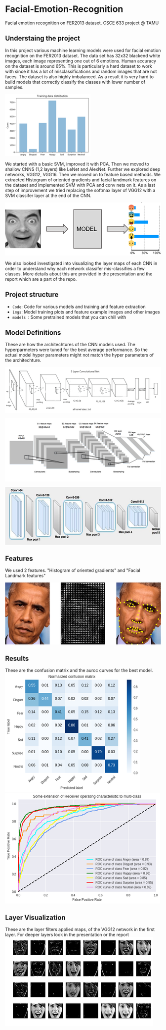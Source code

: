 # Facial-Emotion-Recognition
Facial emotion recognition on FER2013 dataset.
CSCE 633 project @ TAMU

## Understaing the project
In this project various machine learning models were used for facial emotion recognition on the FER2013 dataset. The data set has 32x32 blackend white images, each image representing one out of 6 emotions. Human accuracy on the dataset is around 65%. This is particularly a hard dataset to work with since it has a lot of misclassifications and random images that are not faces. The dataset is also highly imbalanced. As a result it is very hard to build models that correctly classify the classes with lower number of samples.

<img src="https://github.com/nitinchakravarthy/Facial-Emotion-Recognition/blob/master/images/fer2013.png" height="200">

We started with a basic SVM, improved it with PCA. Then we moved to shallow CNNS (1,2 layers) like LeNet and AlexNet. Further we explored deep networks, VGG12, VGG16. 
Then we moved on to feature based methods. We extracted Histogram of oriented gradients and facial landmark features on the dataset and implemented SVM with PCA and conv nets on it.
As a last step of improvement we tried replacing the softmax layer of VGG12 with a SVM classifer layer at the end of the CNN. 

![Problem statment](https://github.com/nitinchakravarthy/Facial-Emotion-Recognition/blob/master/images/Picture1.png)  

We also looked investigated into visualizing the layer maps of each CNN in order to understand why each network classifer mis-classifies a few classes. More details about this are provided in the presentation and the report which are a part of the repo.

## Project structure
* ```Code```: Code for various models and training and feature extraction
* ```imgs```: Model training plots and feature example images and other images
* ```models ```: Some pretrained models that you can chill with

## Model Definitions
These are how the architechtures of the CNN models used. The hyperparmeters were tuned for the best average performance. So the actual model hyper parameters might not match the hyper parameters of the architechture.

![AlexNet(https://papers.nips.cc/paper/4824-imagenet-classification-with-deep-convolutional-neural-networks.pdf)](https://github.com/nitinchakravarthy/Facial-Emotion-Recognition/blob/master/images/5-layer.png)  

![LeNet(http://yann.lecun.com/exdb/publis/pdf/lecun-01a.pdf)](https://github.com/nitinchakravarthy/Facial-Emotion-Recognition/blob/master/images/lenet.png)  

![VGG16(https://arxiv.org/abs/1409.1556)](https://github.com/nitinchakravarthy/Facial-Emotion-Recognition/blob/master/images/16-layer.png)  

## Features
We used 2 features. "Histogram of oriented gradients" and "Facial Landmark features"

<img src="https://github.com/nitinchakravarthy/Facial-Emotion-Recognition/blob/master/images/hog.png" height="200">

## Results
These are the confusion matrix and the auroc curves for the best model.
![](https://github.com/nitinchakravarthy/Facial-Emotion-Recognition/blob/master/images/cnn-confmat.png)  
![](https://github.com/nitinchakravarthy/Facial-Emotion-Recognition/blob/master/images/auroc.png)  


## Layer Visualization
These are the layer filters applied maps, of the VGG12 network in the first layer. For deeper layers look in the presentation or the report
![Layer 1](https://github.com/nitinchakravarthy/Facial-Emotion-Recognition/blob/master/images/vis1.png)  




